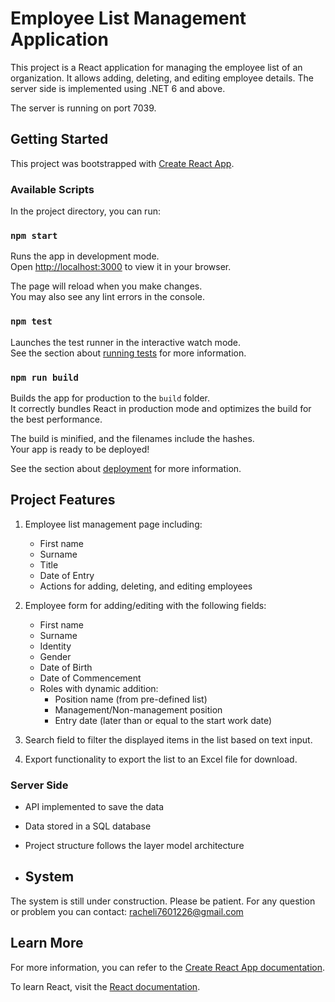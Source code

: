 # Employee List Management Application

This project is a React application for managing the employee list of an organization. It allows adding, deleting, and editing employee details. The server side is implemented using .NET 6 and above.

The server is running on port 7039.

## Getting Started

This project was bootstrapped with [Create React App](https://github.com/facebook/create-react-app).

### Available Scripts

In the project directory, you can run:

### `npm start`

Runs the app in development mode.\
Open [http://localhost:3000](http://localhost:3000) to view it in your browser.

The page will reload when you make changes.\
You may also see any lint errors in the console.

### `npm test`

Launches the test runner in the interactive watch mode.\
See the section about [running tests](https://facebook.github.io/create-react-app/docs/running-tests) for more information.

### `npm run build`

Builds the app for production to the `build` folder.\
It correctly bundles React in production mode and optimizes the build for the best performance.

The build is minified, and the filenames include the hashes.\
Your app is ready to be deployed!

See the section about [deployment](https://facebook.github.io/create-react-app/docs/deployment) for more information.

## Project Features

1. Employee list management page including:
   - First name
   - Surname
   - Title
   - Date of Entry
   - Actions for adding, deleting, and editing employees

2. Employee form for adding/editing with the following fields:
   - First name
   - Surname
   - Identity
   - Gender
   - Date of Birth
   - Date of Commencement
   - Roles with dynamic addition:
     - Position name (from pre-defined list)
     - Management/Non-management position
     - Entry date (later than or equal to the start work date)
   
3. Search field to filter the displayed items in the list based on text input.
4. Export functionality to export the list to an Excel file for download.

### Server Side

- API implemented to save the data
- Data stored in a SQL database
- Project structure follows the layer model architecture

- ## System
The system is still under construction.
Please be patient.
For any question or problem you can contact: racheli7601226@gmail.com


## Learn More

For more information, you can refer to the [Create React App documentation](https://facebook.github.io/create-react-app/docs/getting-started).

To learn React, visit the [React documentation](https://reactjs.org/).
